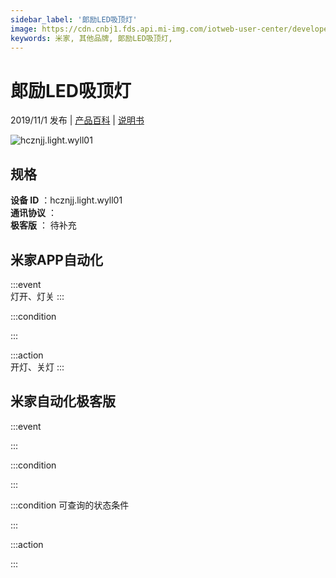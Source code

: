 ```yaml
---
sidebar_label: '郞励LED吸顶灯'
image: https://cdn.cnbj1.fds.api.mi-img.com/iotweb-user-center/developer_1679047655272MKwjqxwV.png?GalaxyAccessKeyId=AKVGLQWBOVIRQ3XLEW&Expires=9223372036854775807&Signature=sqgMTvrCoB7ZKs56zck5QbyXbc8=
keywords: 米家, 其他品牌, 郞励LED吸顶灯, 
---
```

# 郞励LED吸顶灯

2019/11/1 发布 | [产品百科](https://home.mi.com/webapp/content/baike/product/index.html?model=hcznjj.light.wyll01/) | [说明书](https://home.mi.com/views/introduction.html?model=hcznjj.light.wyll01&region=cn)

![hcznjj.light.wyll01](https://cdn.cnbj1.fds.api.mi-img.com/iotweb-user-center/developer_1679047655272MKwjqxwV.png?GalaxyAccessKeyId=AKVGLQWBOVIRQ3XLEW&Expires=9223372036854775807&Signature=sqgMTvrCoB7ZKs56zck5QbyXbc8=)

## 规格  
> 
**设备 ID** ：hcznjj.light.wyll01  
**通讯协议** ：  
**极客版**  ： 待补充 


## 米家APP自动化  

:::event  
灯开、灯关
:::

:::condition  

:::

:::action   
开灯、关灯
:::

## 米家自动化极客版  

:::event  

:::

:::condition  

:::

:::condition 可查询的状态条件  

:::

:::action  

:::

        
